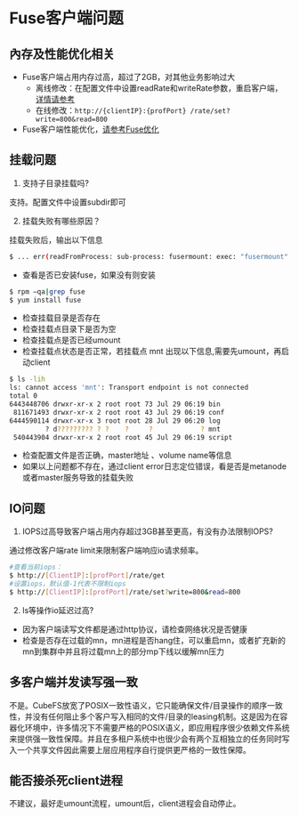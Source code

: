 # Fuse客户端问题

## 內存及性能优化相关

- Fuse客户端占用内存过高，超过了2GB，对其他业务影响过大
  - 离线修改：在配置文件中设置readRate和writeRate参数，重启客户端，[详情请参考](../maintenance/config.md)
  - 在线修改：`http://{clientIP}:{profPort} /rate/set?write=800&read=800`
- Fuse客户端性能优化，[请参考Fuse优化](../user-guide/fuse.md)

## 挂载问题

1. 支持子目录挂载吗?

支持。配置文件中设置subdir即可

2. 挂载失败有哪些原因？

挂载失败后，输出以下信息

```bash
$ ... err(readFromProcess: sub-process: fusermount: exec: "fusermount": executable file not found in $PATH)
```

- 查看是否已安装fuse，如果没有则安装

```bash
$ rpm –qa|grep fuse
$ yum install fuse
```
- 检查挂载目录是否存在
- 检查挂载点目录下是否为空
- 检查挂载点是否已经umount
- 检查挂载点状态是否正常，若挂载点 mnt 出现以下信息,需要先umount，再启动client

```bash
$ ls -lih
ls: cannot access 'mnt': Transport endpoint is not connected
total 0
6443448706 drwxr-xr-x 2 root root 73 Jul 29 06:19 bin
 811671493 drwxr-xr-x 2 root root 43 Jul 29 06:19 conf
6444590114 drwxr-xr-x 3 root root 28 Jul 29 06:20 log
         ? d????????? ? ?    ?     ?            ? mnt
 540443904 drwxr-xr-x 2 root root 45 Jul 29 06:19 script
```

- 检查配置文件是否正确，master地址 、volume name等信息
- 如果以上问题都不存在，通过client error日志定位错误，看是否是metanode或者master服务导致的挂载失败

## IO问题

1. IOPS过高导致客户端占用内存超过3GB甚至更高，有没有办法限制IOPS?

通过修改客户端rate limit来限制客户端响应io请求频率。

```bash
#查看当前iops：
$ http://[ClientIP]:[profPort]/rate/get
#设置iops，默认值-1代表不限制iops
$ http://[ClientIP]:[profPort]/rate/set?write=800&read=800
```

2. ls等操作io延迟过高?

- 因为客户端读写文件都是通过http协议，请检查网络状况是否健康
- 检查是否存在过载的mn，mn进程是否hang住，可以重启mn，或者扩充新的mn到集群中并且将过载mn上的部分mp下线以缓解mn压力

## 多客户端并发读写强一致

不是。CubeFS放宽了POSIX一致性语义，它只能确保文件/目录操作的顺序一致性，并没有任何阻止多个客户写入相同的文件/目录的leasing机制。这是因为在容器化环境中，许多情况下不需要严格的POSIX语义，即应用程序很少依赖文件系统来提供强一致性保障。并且在多租户系统中也很少会有两个互相独立的任务同时写入一个共享文件因此需要上层应用程序自行提供更严格的一致性保障。

## 能否接杀死client进程

不建议，最好走umount流程，umount后，client进程会自动停止。
